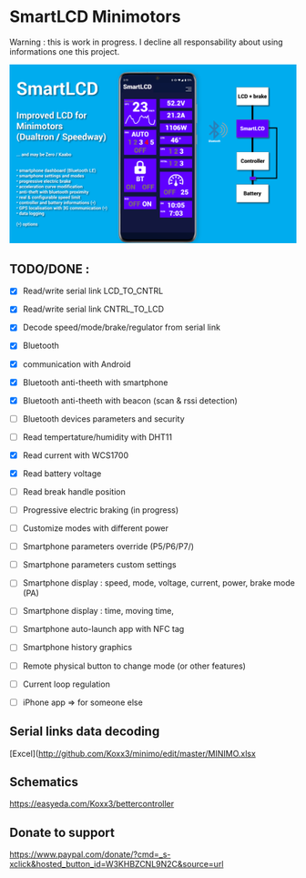 # SmartLCD Minimotors

Warning : this is work in progress. I decline all responsability about using informations one this project.

![Idea](/SmartLCD.png)

## TODO/DONE :

- [X] Read/write serial link LCD_TO_CNTRL
- [X] Read/write serial link CNTRL_TO_LCD
- [X] Decode speed/mode/brake/regulator from serial link
- [X] Bluetooth 
 - [X] communication with Android
- [X] Bluetooth anti-theeth with smartphone
- [X] Bluetooth anti-theeth with beacon (scan & rssi detection)
- [ ] Bluetooth devices parameters and security
- [ ] Read tempertature/humidity with DHT11
- [X] Read current with WCS1700
- [X] Read battery voltage
- [ ] Read break handle position
- [ ] Progressive electric braking (in progress)
- [ ] Customize modes with different power
- [ ] Smartphone parameters override (P5/P6/P7/)
- [ ] Smartphone parameters custom settings
- [ ] Smartphone display : speed, mode, voltage, current, power, brake mode (PA)
- [ ] Smartphone display : time, moving time, 
- [ ] Smartphone auto-launch app with NFC tag
- [ ] Smartphone history graphics
- [ ] Remote physical button to change mode (or other features)
- [ ] Current loop regulation

- [ ] iPhone app => for someone else

## Serial links data decoding
[Excel](http://github.com/Koxx3/minimo/edit/master/MINIMO.xlsx

## Schematics
https://easyeda.com/Koxx3/bettercontroller

## Donate to support
https://www.paypal.com/donate/?cmd=_s-xclick&hosted_button_id=W3KHBZCNL9N2C&source=url
